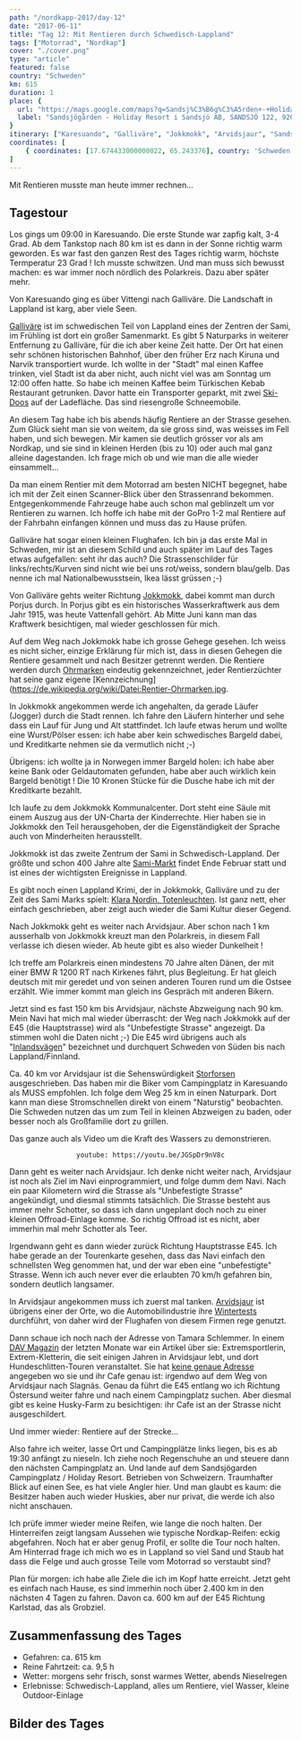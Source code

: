 ```yaml
---
path: "/nordkapp-2017/day-12"
date: "2017-06-11"
title: "Tag 12: Mit Rentieren durch Schwedisch-Lappland"
tags: ["Motorrad", "Nordkap"]
cover: "./cover.png"
type: "article"
featured: false
country: "Schweden"
km: 615
duration: 1
place: {
  url: "https://maps.google.com/maps?q=Sandsj%C3%B6g%C3%A5rden+-+Holiday+Resort+i+Sandsj%C3%B6+AB,+SANDSJ%C3%96+122,+920+72+Blattnicksele,+Sweden@65.243376,17.674433000000022&z=10",
  label: "Sandsjögården - Holiday Resort i Sandsjö AB, SANDSJÖ 122, 920 72 Blattnicksele, Sweden"
}
itinerary: ["Karesuando", "Galliväre", "Jokkmokk", "Arvidsjaur", "Sandsjö"]
coordinates: [
    { coordinates: [17.674433000000022, 65.243376], country: 'Schweden' },
]
---
```


Mit Rentieren musste man heute immer rechnen...

## Tagestour

<rehype-image src="Tour-Day-12.png"><center></center></rehype-image>

Los gings um 09:00 in Karesuando. Die erste Stunde war zapfig kalt, 3-4 Grad. Ab dem Tankstop nach 80 km ist es dann in der Sonne richtig warm geworden. Es war fast den ganzen Rest des Tages richtig warm, höchste Termperatur 23 Grad ! Ich musste schwitzen. Und man muss sich bewusst machen: es war immer noch nördlich des Polarkreis. Dazu aber später mehr.

Von Karesuando ging es über Vittengi nach Galliväre. Die Landschaft in Lappland ist karg, aber viele Seen.

<photo-composition>
<rehype-image src="IMG_3170.JPG"><center></center></rehype-image>
<rehype-image src="IMG_3162.JPG"><center></center></rehype-image>
</photo-composition>

[Galliväre](https://de.wikipedia.org/wiki/G%C3%A4llivare) ist im schwedischen Teil von Lappland eines der Zentren der Sami, im Frühling ist dort ein großer Samenmarkt. Es gibt 5 Naturparks in weiterer Entfernung zu Galliväre, für die ich aber keine Zeit hatte. Der Ort hat einen sehr schönen historischen Bahnhof, über den früher Erz nach Kiruna und Narvik transportiert wurde. Ich wollte in der "Stadt" mal einen Kaffee trinken, viel Stadt ist da aber nicht, auch nicht viel was am Sonntag um 12:00 offen hatte. So habe ich meinen Kaffee beim Türkischen Kebab Restaurant getrunken. Davor hatte ein Transporter geparkt, mit zwei [Ski-Doos](https://en.wikipedia.org/wiki/Ski-Doo) auf der Ladefläche. Das sind riesengroße Schneemobile.

<photo-composition>
<rehype-image src="IMG_3209.JPG"><center></center></rehype-image>
<rehype-image src="IMG_3201.JPG"><center></center></rehype-image>
<rehype-image src="IMG_3204.JPG"><center></center></rehype-image>
</photo-composition>

An diesem Tag habe ich bis abends häufig Rentiere an der Strasse gesehen. Zum Glück sieht man sie von weitem, da sie gross sind, was weisses im Fell haben, und sich bewegen. Mir kamen sie deutlich grösser vor als am Nordkap, und sie sind in kleinen Herden (bis zu 10) oder auch mal ganz alleine dagestanden. Ich frage mich ob und wie man die alle wieder einsammelt...

Da man einem Rentier mit dem Motorrad am besten NICHT begegnet, habe ich mit der Zeit einen Scanner-Blick über den Strassenrand bekommen. Entgegenkommende Fahrzeuge habe auch schon mal geblinzelt um vor Rentieren zu warnen. Ich hoffe ich habe mit der GoPro 1-2 mal Rentiere auf der Fahrbahn einfangen können und muss das zu Hause prüfen.

<photo-composition>
<rehype-image src="IMG_3298.JPG"><center></center></rehype-image>
<rehype-image src="IMG_3295.JPG"><center></center></rehype-image>
</photo-composition>

Galliväre hat sogar einen kleinen Flughafen. Ich bin ja das erste Mal in Schweden, mir ist an diesem Schild und auch später im Lauf des Tages etwas aufgefallen: seht ihr das auch?
Die Strassenschilder für links/rechts/Kurven sind nicht wie bei uns rot/weiss, sondern blau/gelb. Das nenne ich mal Nationalbewusstsein, Ikea lässt grüssen ;-)

<rehype-image src="IMG_3198.JPG"><center></center></rehype-image>

Von Galliväre gehts weiter Richtung [Jokkmokk](https://de.wikipedia.org/wiki/Jokkmokk), dabei kommt man durch Porjus durch. In Porjus gibt es ein historisches Wasserkraftwerk aus dem Jahr 1915, was heute Vattenfall gehört. Ab Mitte Juni kann man das Kraftwerk besichtigen, mal wieder geschlossen für mich.

Auf dem Weg nach Jokkmokk habe ich grosse Gehege gesehen. Ich weiss es nicht sicher, einzige Erklärung für mich ist, dass in diesen Gehegen die Rentiere gesammelt und nach Besitzer getrennt werden. Die Rentiere werden durch [Ohrmarken](https://de.wikipedia.org/wiki/Ohrmarke#Aussehen_bei_den_samischen_Rentierz.C3.BCchtern) eindeutig gekennzeichnet, jeder Rentierzüchter hat seine ganz eigene [Kennzeichnung](https://de.wikipedia.org/wiki/Datei:Rentier-Ohrmarken.jpg.

<photo-composition>
<rehype-image src="IMG_3214.JPG"><center></center></rehype-image>
<rehype-image src="IMG_3213.JPG"><center></center></rehype-image>
</photo-composition>

In Jokkmokk angekommen werde ich angehalten, da gerade Läufer (Jogger) durch die Stadt rennen. Ich fahre den Läufern hinterher und sehe dass ein Lauf für Jung und Alt stattfindet. Ich laufe etwas herum und wollte eine Wurst/Pölser essen: ich habe aber kein schwedisches Bargeld dabei, und Kreditkarte nehmen sie da vermutlich nicht ;-)

Übrigens: ich wollte ja in Norwegen immer Bargeld holen: ich habe aber keine Bank oder Geldautomaten gefunden, habe aber auch wirklich kein Bargeld benötigt ! Die 10 Kronen Stücke für die Dusche habe ich mit der Kreditkarte bezahlt.

<photo-composition>
<rehype-image src="IMG_3234.JPG"><center></center></rehype-image>
<rehype-image src="IMG_3237.JPG"><center></center></rehype-image>
</photo-composition>

Ich laufe zu dem Jokkmokk Kommunalcenter. Dort steht eine Säule mit einem Auszug aus der UN-Charta der Kinderrechte. Hier haben sie in Jokkmokk den Teil herausgehoben, der die Eigenständigkeit der Sprache auch von Minderheiten herausstellt.

<rehype-image src="IMG_3240.JPG"><center></center></rehype-image>

Jokkmokk ist das zweite Zentrum der Sami in Schwedisch-Lappland. Der größte und schon 400 Jahre alte [Sami-Markt](http://www.jokkmokksmarknad.se/en/) findet Ende Februar statt und ist eines der wichtigsten Ereignisse in Lappland.

Es gibt noch einen Lappland Krimi, der in Jokkmokk, Galliväre und zu der Zeit des Sami Marks spielt: [Klara Nordin, Totenleuchten](https://www.amazon.de/Totenleuchten-Ein-Lappland-Krimi-Die-Lappland-Krimis/dp/3462046934). Ist ganz nett, eher einfach geschrieben, aber zeigt auch wieder die Sami Kultur dieser Gegend.

Nach Jokkmokk geht es weiter nach Arvidsjaur. Aber schon nach 1 km ausserhalb von Jokkmokk kreuzt man den Polarkreis, in diesem Fall verlasse ich diesen wieder. Ab heute gibt es also wieder Dunkelheit !

<rehype-image src="IMG_3244.JPG"><center></center></rehype-image>

Ich treffe am Polarkreis einen mindestens 70 Jahre alten Dänen, der mit einer BMW R 1200 RT nach Kirkenes fährt, plus Begleitung. Er hat gleich deutsch mit mir geredet und von seinen anderen Touren rund um die Ostsee erzählt. Wie immer kommt man gleich ins Gespräch mit anderen Bikern.

Jetzt sind es fast 150 km bis Arvidsjaur, nächste Abzweigung nach 90 km.
Mein Navi hat mich mal wieder überrascht: der Weg nach Jokkmokk auf der E45 (die Hauptstrasse) wird als "Unbefestigte Strasse" angezeigt. Da stimmen wohl die Daten nicht ;-)
Die E45 wird übrigens auch als "[Inlandsvägen](https://de.wikipedia.org/wiki/Inlandsv%C3%A4gen)" bezeichnet und durchquert Schweden von Süden bis nach Lappland/Finnland.

<photo-composition>
<rehype-image src="IMG_3250.JPG"><center></center></rehype-image>
<rehype-image src="IMG_3304.JPG"><center></center></rehype-image>
</photo-composition>

Ca. 40 km vor Arvidsjaur ist die Sehenswürdigkeit [Storforsen](https://de.wikipedia.org/wiki/Storforsen) ausgeschrieben. Das haben mir die Biker vom Campingplatz in Karesuando als MUSS empfohlen. Ich folge dem Weg 25 km in einen Naturpark. Dort kann man diese Stromschnellen direkt von einem "Naturstig" beobachten. Die Schweden nutzen das um zum Teil in kleinen Abzweigen zu baden, oder besser noch als Großfamilie dort zu grillen.

<photo-composition>
<rehype-image src="IMG_3268.JPG"><center></center></rehype-image>
<rehype-image src="IMG_3271.JPG"><center></center></rehype-image>
</photo-composition>

Das ganze auch als Video um die Kraft des Wassers zu demonstrieren.

<center>

`youtube: https://youtu.be/JGSpDr9nV8c`
</center>

Dann geht es weiter nach Arvidsjaur. Ich denke nicht weiter nach, Arvidsjaur ist noch als Ziel im Navi einprogrammiert, und folge dumm dem Navi. Nach ein paar Kilometern wird die Strasse als "Unbefestigte Strasse" angekündigt, und diesmal stimmts tatsächlich. Die Strasse besteht aus immer mehr Schotter, so dass ich dann ungeplant doch noch zu einer kleinen Offroad-Einlage komme. So richtig Offroad ist es nicht, aber immerhin mal mehr Schotter als Teer.

<photo-composition>
<rehype-image src="IMG_3284.JPG"><center></center></rehype-image>
<rehype-image src="IMG_3287.JPG"><center></center></rehype-image>
<rehype-image src="IMG_3282.JPG"><center></center></rehype-image>
</photo-composition>

Irgendwann geht es dann wieder zurück Richtung Hauptstrasse E45. Ich habe gerade an der Tourenkarte gesehen, dass das Navi einfach den schnellsten Weg genommen hat, und der war eben eine "unbefestigte" Strasse. Wenn ich auch never ever die erlaubten 70 km/h gefahren bin, sondern deutlich langsamer.

In Arvidsjaur angekommen muss ich zuerst mal tanken. [Arvidsjaur](https://de.wikipedia.org/wiki/Arvidsjaur) ist übrigens einer der Orte, wo die Automobilindustrie ihre [Wintertests](http://www.visitarvidsjaur.se/en/se-gora/winter-car-testing-through-the-years/) durchführt, von daher wird der Flughafen von diesem Firmen rege genutzt.

Dann schaue ich noch nach der Adresse von Tamara Schlemmer. In einem [DAV Magazin](https://www.alpenverein.de/chameleon/public/537a0100-0d69-1ea4-c1e5-7b3607da8d2b/Panorama-2-2017-Menschen-Tamara-Schlemmer_28324.pdf) der letzten Monate war ein Artikel über sie: Extremsportlerin, Extrem-Kletterin, die seit einigen Jahren in Arvidsjaur lebt, und dort Hundeschlitten-Touren veranstaltet. Sie hat [keine genaue Adresse](http://www.cafe-husky-camp.com/html/uberuns.html) angegeben wo sie und ihr Cafe genau ist: irgendwo auf dem Weg von Arvidsjaur nach Slagnäs. Genau da führt die E45 entlang wo ich Richtung Östersund weiter fahre und nach einem Campingplatz suchen. Aber diesmal gibt es keine Husky-Farm zu besichtigen: ihr Cafe ist an der Strasse nicht ausgeschildert.

Und immer wieder: Rentiere auf der Strecke...

Also fahre ich weiter, lasse Ort und Campingplätze links liegen, bis es ab 19:30 anfängt zu nieseln. Ich ziehe noch Regenschuhe an und steuere dann den nächsten Campingplatz an. Und lande auf dem Sandsjögarden Campingplatz / Holiday Resort. Betrieben von Schweizern. Traumhafter Blick auf einen See, es hat viele Angler hier. Und man glaubt es kaum: die Besitzer haben auch wieder Huskies, aber nur privat, die werde ich also nicht anschauen.

<photo-composition>
<rehype-image src="IMG_3306.JPG"><center></center></rehype-image>
<rehype-image src="IMG_3307.JPG"><center></center></rehype-image>
<rehype-image src="IMG_3353.JPG"><center></center></rehype-image>
</photo-composition>

Ich prüfe immer wieder meine Reifen, wie lange die noch halten. Der Hinterreifen zeigt langsam Aussehen wie typische Nordkap-Reifen: eckig abgefahren. Noch hat er aber genug Profil, er sollte die Tour noch halten. Am Hinterrad frage ich mich wo es in Lappland so viel Sand und Staub hat dass die Felge und auch grosse Teile vom Motorrad so verstaubt sind?

<photo-composition>
<rehype-image src="IMG_3292.JPG"><center></center></rehype-image>
<rehype-image src="IMG_3291.JPG"><center></center></rehype-image>
</photo-composition>

Plan für morgen: ich habe alle Ziele die ich im Kopf hatte erreicht. Jetzt geht es einfach nach Hause, es sind immerhin noch über 2.400 km in den nächsten 4 Tagen zu fahren. Davon ca. 600 km auf der E45 Richtung Karlstad, das als Grobziel.

## Zusammenfassung des Tages

* Gefahren: ca. 615 km
* Reine Fahrtzeit: ca. 9,5 h
* Wetter: morgens sehr frisch, sonst warmes Wetter, abends Nieselregen
* Erlebnisse: Schwedisch-Lappland, alles um Rentiere, viel Wasser, kleine Outdoor-Einlage 

## Bilder des Tages

<photo-composition>
<rehype-image src="IMG_3157.JPG"><center></center></rehype-image>
<rehype-image src="IMG_3185.JPG"><center></center></rehype-image>
<rehype-image src="IMG_3219.JPG"><center></center></rehype-image>
<rehype-image src="IMG_3263.JPG"><center></center></rehype-image>
<rehype-image src="IMG_3284.JPG"><center></center></rehype-image>
<rehype-image src="IMG_3303.JPG"><center></center></rehype-image>
</photo-composition>
